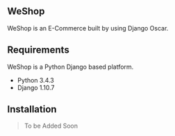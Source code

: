 WeShop
------
WeShop is an E-Commerce built by using Django Oscar.

Requirements
------------
WeShop is a Python Django based platform.

- Python 3.4.3
- Django 1.10.7

Installation
------------
> To be Added Soon 